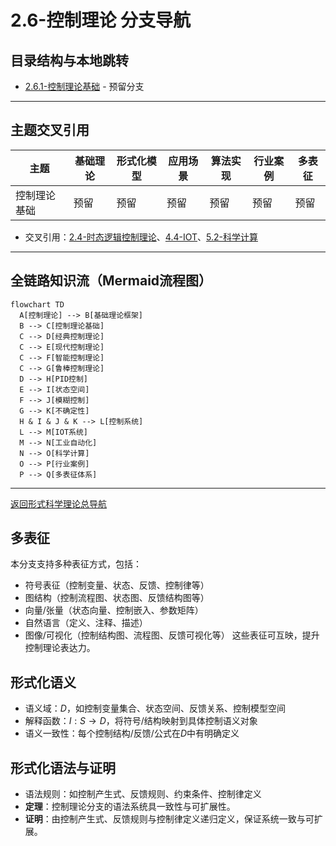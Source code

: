 # 2.6-控制理论 分支导航

## 目录结构与本地跳转

- [2.6.1-控制理论基础](2.6.1-控制理论基础.md) - 预留分支

---

## 主题交叉引用

| 主题      | 基础理论 | 形式化模型 | 应用场景 | 算法实现 | 行业案例 | 多表征 |
|-----------|----------|------------|----------|----------|----------|--------|
| 控制理论基础| 预留   | 预留       | 预留     | 预留     | 预留     | 预留   |

- 交叉引用：[2.4-时态逻辑控制理论](../2.4-时态逻辑控制理论/README.md)、[4.4-IOT](../../../4-软件架构与工程/4.4-IOT/README.md)、[5.2-科学计算](../../../5-行业应用与场景/5.2-科学计算/README.md)

---

## 全链路知识流（Mermaid流程图）

```mermaid
flowchart TD
  A[控制理论] --> B[基础理论框架]
  B --> C[控制理论基础]
  C --> D[经典控制理论]
  C --> E[现代控制理论]
  C --> F[智能控制理论]
  C --> G[鲁棒控制理论]
  D --> H[PID控制]
  E --> I[状态空间]
  F --> J[模糊控制]
  G --> K[不确定性]
  H & I & J & K --> L[控制系统]
  L --> M[IOT系统]
  M --> N[工业自动化]
  N --> O[科学计算]
  O --> P[行业案例]
  P --> Q[多表征体系]
```

---

[返回形式科学理论总导航](../README.md)

## 多表征

本分支支持多种表征方式，包括：

- 符号表征（控制变量、状态、反馈、控制律等）
- 图结构（控制流程图、状态图、反馈结构图等）
- 向量/张量（状态向量、控制嵌入、参数矩阵）
- 自然语言（定义、注释、描述）
- 图像/可视化（控制结构图、流程图、反馈可视化等）
这些表征可互映，提升控制理论表达力。

## 形式化语义

- 语义域：$D$，如控制变量集合、状态空间、反馈关系、控制模型空间
- 解释函数：$I: S \to D$，将符号/结构映射到具体控制语义对象
- 语义一致性：每个控制结构/反馈/公式在$D$中有明确定义

## 形式化语法与证明

- 语法规则：如控制产生式、反馈规则、约束条件、控制律定义
- **定理**：控制理论分支的语法系统具一致性与可扩展性。
- **证明**：由控制产生式、反馈规则与控制律定义递归定义，保证系统一致与可扩展。
